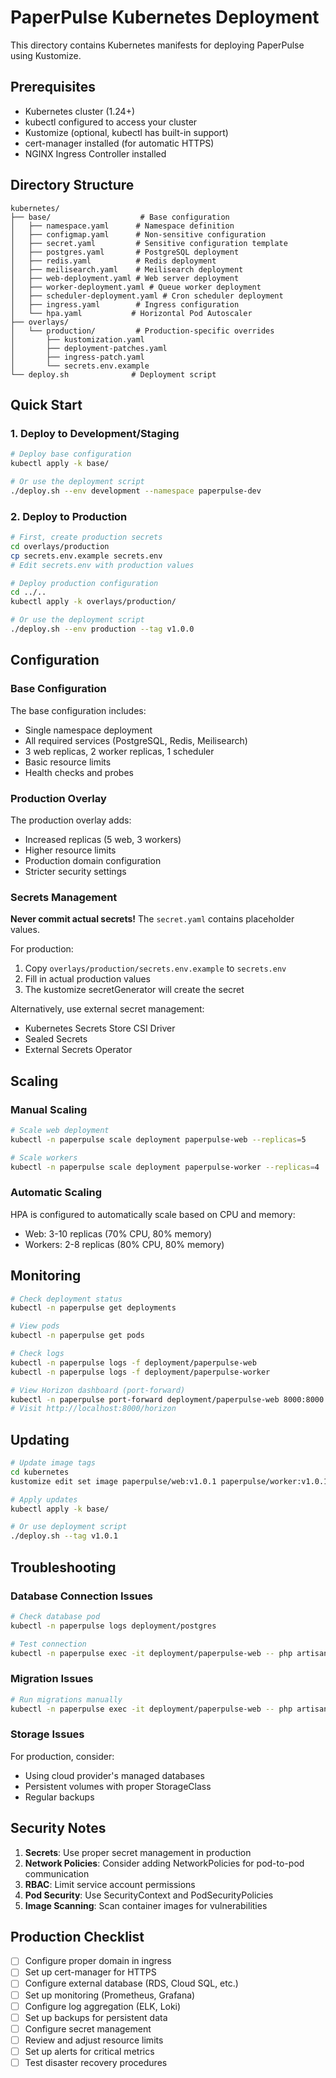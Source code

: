 # PaperPulse Kubernetes Deployment

This directory contains Kubernetes manifests for deploying PaperPulse using Kustomize.

## Prerequisites

- Kubernetes cluster (1.24+)
- kubectl configured to access your cluster
- Kustomize (optional, kubectl has built-in support)
- cert-manager installed (for automatic HTTPS)
- NGINX Ingress Controller installed

## Directory Structure

```
kubernetes/
├── base/                    # Base configuration
│   ├── namespace.yaml      # Namespace definition
│   ├── configmap.yaml      # Non-sensitive configuration
│   ├── secret.yaml         # Sensitive configuration template
│   ├── postgres.yaml       # PostgreSQL deployment
│   ├── redis.yaml          # Redis deployment
│   ├── meilisearch.yaml    # Meilisearch deployment
│   ├── web-deployment.yaml # Web server deployment
│   ├── worker-deployment.yaml # Queue worker deployment
│   ├── scheduler-deployment.yaml # Cron scheduler deployment
│   ├── ingress.yaml        # Ingress configuration
│   └── hpa.yaml           # Horizontal Pod Autoscaler
├── overlays/
│   └── production/         # Production-specific overrides
│       ├── kustomization.yaml
│       ├── deployment-patches.yaml
│       ├── ingress-patch.yaml
│       └── secrets.env.example
└── deploy.sh              # Deployment script
```

## Quick Start

### 1. Deploy to Development/Staging

```bash
# Deploy base configuration
kubectl apply -k base/

# Or use the deployment script
./deploy.sh --env development --namespace paperpulse-dev
```

### 2. Deploy to Production

```bash
# First, create production secrets
cd overlays/production
cp secrets.env.example secrets.env
# Edit secrets.env with production values

# Deploy production configuration
cd ../..
kubectl apply -k overlays/production/

# Or use the deployment script
./deploy.sh --env production --tag v1.0.0
```

## Configuration

### Base Configuration

The base configuration includes:
- Single namespace deployment
- All required services (PostgreSQL, Redis, Meilisearch)
- 3 web replicas, 2 worker replicas, 1 scheduler
- Basic resource limits
- Health checks and probes

### Production Overlay

The production overlay adds:
- Increased replicas (5 web, 3 workers)
- Higher resource limits
- Production domain configuration
- Stricter security settings

### Secrets Management

**Never commit actual secrets!** The `secret.yaml` contains placeholder values.

For production:
1. Copy `overlays/production/secrets.env.example` to `secrets.env`
2. Fill in actual production values
3. The kustomize secretGenerator will create the secret

Alternatively, use external secret management:
- Kubernetes Secrets Store CSI Driver
- Sealed Secrets
- External Secrets Operator

## Scaling

### Manual Scaling
```bash
# Scale web deployment
kubectl -n paperpulse scale deployment paperpulse-web --replicas=5

# Scale workers
kubectl -n paperpulse scale deployment paperpulse-worker --replicas=4
```

### Automatic Scaling
HPA is configured to automatically scale based on CPU and memory:
- Web: 3-10 replicas (70% CPU, 80% memory)
- Workers: 2-8 replicas (80% CPU, 80% memory)

## Monitoring

```bash
# Check deployment status
kubectl -n paperpulse get deployments

# View pods
kubectl -n paperpulse get pods

# Check logs
kubectl -n paperpulse logs -f deployment/paperpulse-web
kubectl -n paperpulse logs -f deployment/paperpulse-worker

# View Horizon dashboard (port-forward)
kubectl -n paperpulse port-forward deployment/paperpulse-web 8000:8000
# Visit http://localhost:8000/horizon
```

## Updating

```bash
# Update image tags
cd kubernetes
kustomize edit set image paperpulse/web:v1.0.1 paperpulse/worker:v1.0.1

# Apply updates
kubectl apply -k base/

# Or use deployment script
./deploy.sh --tag v1.0.1
```

## Troubleshooting

### Database Connection Issues
```bash
# Check database pod
kubectl -n paperpulse logs deployment/postgres

# Test connection
kubectl -n paperpulse exec -it deployment/paperpulse-web -- php artisan db:monitor
```

### Migration Issues
```bash
# Run migrations manually
kubectl -n paperpulse exec -it deployment/paperpulse-web -- php artisan migrate --force
```

### Storage Issues
For production, consider:
- Using cloud provider's managed databases
- Persistent volumes with proper StorageClass
- Regular backups

## Security Notes

1. **Secrets**: Use proper secret management in production
2. **Network Policies**: Consider adding NetworkPolicies for pod-to-pod communication
3. **RBAC**: Limit service account permissions
4. **Pod Security**: Use SecurityContext and PodSecurityPolicies
5. **Image Scanning**: Scan container images for vulnerabilities

## Production Checklist

- [ ] Configure proper domain in ingress
- [ ] Set up cert-manager for HTTPS
- [ ] Configure external database (RDS, Cloud SQL, etc.)
- [ ] Set up monitoring (Prometheus, Grafana)
- [ ] Configure log aggregation (ELK, Loki)
- [ ] Set up backups for persistent data
- [ ] Configure secret management
- [ ] Review and adjust resource limits
- [ ] Set up alerts for critical metrics
- [ ] Test disaster recovery procedures